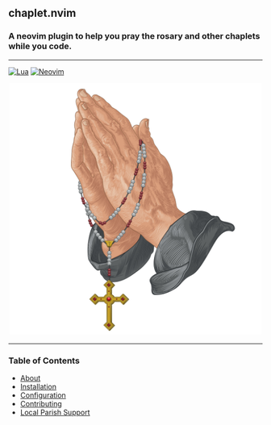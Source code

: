 ## chaplet.nvim 
### A neovim plugin to help you pray the rosary and other chaplets while you code.
----

[![Lua](https://img.shields.io/badge/Lua-blue.svg?style=for-the-badge&logo=lua)](http://www.lua.org)
[![Neovim](https://img.shields.io/badge/Neovim%200.8+-green.svg?style=for-the-badge&logo=neovim)](https://neovim.io)

<p align="center">
  <img alt="Rosary" height = "500" src="/assets/praying-hands-chaplet.jpg" />
</p>

----
### Table of Contents 
- [About](#about)
- [Installation](#installation)
- [Configuration](#configuration)
- [Contributing](#contributing)
- [Local Parish Support](#local-parish-support)


